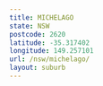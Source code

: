 ```yaml
---
title: MICHELAGO
state: NSW
postcode: 2620
latitude: -35.317402
longitude: 149.257101
url: /nsw/michelago/
layout: suburb
---
```


